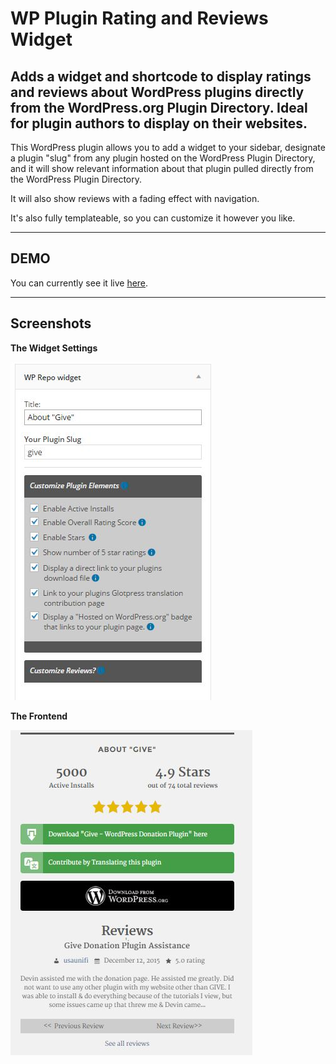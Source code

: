 # WP Plugin Rating and Reviews Widget
Adds a widget and shortcode to display ratings and reviews about WordPress plugins directly from the WordPress.org Plugin Directory. Ideal for plugin authors to display on their websites.
---
This WordPress plugin allows you to add a widget to your sidebar, designate a plugin "slug" from any plugin hosted on the WordPress Plugin Directory, and it will show relevant information about that plugin pulled directly from the WordPress Plugin Directory.

It will also show reviews with a fading effect with navigation.

It's also fully templateable, so you can customize it however you like.

---
## DEMO

You can currently see it live [here](http://www.mattcromwell.com/products/foogallery-owl-carousel/).

---
## Screenshots
**The Widget Settings**

![Backend Preview](assets/backend-preview.jpg)


**The Frontend**

![Backend Preview](assets/front-end-preview.jpg)

